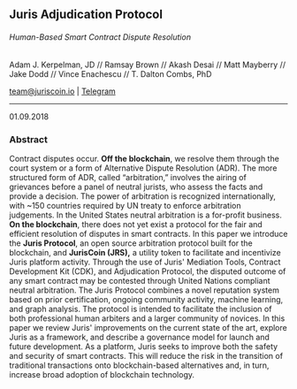 ## **Juris Adjudication Protocol**

###### Human-Based Smart Contract Dispute Resolution

Adam J. Kerpelman, JD // Ramsay Brown // Akash Desai // Matt Mayberry // Jake Dodd  // Vince Enachescu  // T. Dalton Combs, PhD

[team@juriscoin.io](mailto:team@juriscoin.io) \| [Telegram](https://t.me/joinchat/HezISQ_e5DZHEJbgteIong)

---

01.09.2018

### Abstract

Contract disputes occur. **Off the blockchain**, we resolve them through the court system or a form of Alternative Dispute Resolution \(ADR\). The more structured form of ADR, called “arbitration,” involves the airing of grievances before a panel of neutral jurists, who assess the facts and provide a decision. The power of arbitration is recognized internationally, with ~150 countries required by UN treaty to enforce arbitration judgements. In the United States neutral arbitration is a for-profit business. **On the blockchain**, there does not yet exist a protocol for the fair and efficient resolution of disputes in smart contracts. In this paper we introduce the **Juris Protocol**, an open source arbitration protocol built for the blockchain, and **JurisCoin \(JRS\),** a utility token to facilitate and incentivize Juris platform activity. Through the use of Juris' Mediation Tools, Contract Development Kit \(CDK\), and Adjudication Protocol, the disputed outcome of any smart contract may be contested through United Nations compliant neutral arbitration. The Juris Protocol combines a novel reputation system based on prior certification, ongoing community activity, machine learning, and graph analysis. The protocol is intended to facilitate the inclusion of both professional human arbiters and a larger community of novices. In this paper we review Juris' improvements on the current state of the art, explore Juris as a framework, and describe a governance model for launch and future development. As a platform, Juris seeks to improve both the safety and security of smart contracts. This will reduce the risk in the transition of traditional transactions onto blockchain-based alternatives and, in turn, increase broad adoption of blockchain technology.

